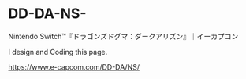 # DD-DA-NS-
Nintendo Switch™『ドラゴンズドグマ：ダークアリズン』｜イーカプコン

I design and Coding this page.

https://www.e-capcom.com/DD-DA/NS/
